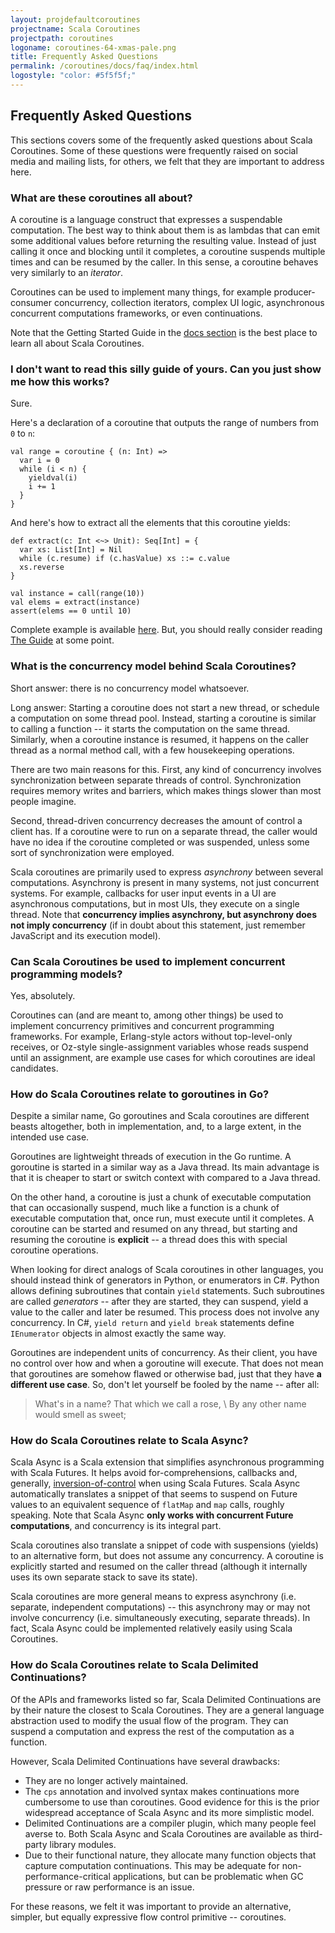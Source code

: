 ```yaml
---
layout: projdefaultcoroutines
projectname: Scala Coroutines
projectpath: coroutines
logoname: coroutines-64-xmas-pale.png
title: Frequently Asked Questions
permalink: /coroutines/docs/faq/index.html
logostyle: "color: #5f5f5f;"
---
```



## Frequently Asked Questions

This sections covers some of the frequently asked questions about Scala Coroutines.
Some of these questions were frequently raised on social media and mailing lists,
for others, we felt that they are important to address here.


### What are these coroutines all about?

A coroutine is a language construct that expresses a suspendable computation.
The best way to think about them is as lambdas that can emit some additional values
before returning the resulting value.
Instead of just calling it once and blocking until it completes,
a coroutine suspends multiple times and can be resumed by the caller.
In this sense, a coroutine behaves very similarly to an *iterator*.

Coroutines can be used to implement many things,
for example producer-consumer concurrency, collection iterators,
complex UI logic, asynchronous concurrent computations frameworks,
or even continuations.

Note that the Getting Started Guide in the [docs section](/coroutines/learn/)
is the best place to learn all about Scala Coroutines.


### I don't want to read this silly guide of yours. Can you just show me how this works?

Sure.

Here's a declaration of a coroutine that outputs the range
of numbers from `0` to `n`:

    val range = coroutine { (n: Int) =>
      var i = 0
      while (i < n) {
        yieldval(i)
        i += 1
      }
    }

And here's how to extract all the elements that this coroutine yields:

    def extract(c: Int <~> Unit): Seq[Int] = {
      var xs: List[Int] = Nil
      while (c.resume) if (c.hasValue) xs ::= c.value
      xs.reverse
    }

    val instance = call(range(10))
    val elems = extract(instance)
    assert(elems == 0 until 10)

Complete example is available
[here](https://github.com/storm-enroute/coroutines/blob/master/src/test/scala/scala/examples/FaqSimpleExample.scala).
But, you should really consider reading [The Guide](/coroutines/learn) at some point.


### What is the concurrency model behind Scala Coroutines?

Short answer: there is no concurrency model whatsoever.

Long answer:
Starting a coroutine does not start a new thread,
or schedule a computation on some thread pool.
Instead, starting a coroutine is similar to calling a function --
it starts the computation on the same thread.
Similarly, when a coroutine instance is resumed,
it happens on the caller thread as a normal method call,
with a few housekeeping operations.

There are two main reasons for this.
First, any kind of concurrency involves synchronization between separate
threads of control. Synchronization requires memory writes and barriers,
which makes things slower than most people imagine.

Second,
thread-driven concurrency decreases the amount of control a client has.
If a coroutine were to run on a separate thread,
the caller would have no idea if the coroutine completed or was suspended,
unless some sort of synchronization were employed.

Scala coroutines are primarily used to express *asynchrony*
between several computations.
Asynchrony is present in many systems, not just concurrent systems.
For example, callbacks for user input events in a UI are asynchronous computations,
but in most UIs, they execute on a single thread.
Note that **concurrency implies asynchrony,
but asynchrony does not imply concurrency**
(if in doubt about this statement, just remember JavaScript and its execution model).


### Can Scala Coroutines be used to implement concurrent programming models?

Yes, absolutely.

Coroutines can (and are meant to, among other things) be used to
implement concurrency primitives and concurrent programming frameworks.
For example, Erlang-style actors without top-level-only receives,
or Oz-style single-assignment variables whose reads suspend until an assignment,
are example use cases for which coroutines are ideal candidates.


### How do Scala Coroutines relate to goroutines in Go?

Despite a similar name,
Go goroutines and Scala coroutines are different beasts altogether,
both in implementation, and, to a large extent, in the intended use case.

Goroutines are lightweight threads of execution in the Go runtime.
A goroutine is started in a similar way as a Java thread.
Its main advantage is that it is cheaper to start or switch context with
compared to a Java thread.

On the other hand,
a coroutine is just a chunk of executable computation that can occasionally suspend,
much like a function is a chunk of executable computation that, once run, must execute
until it completes.
A coroutine can be started and resumed on any thread,
but starting and resuming the coroutine is **explicit** --
a thread does this with special coroutine operations.

When looking for direct analogs of Scala coroutines in other languages,
you should instead think of generators in Python, or enumerators in C#.
Python allows defining subroutines that contain `yield` statements.
Such subroutines are called *generators* -- after they are started,
they can suspend, yield a value to the caller and later be resumed.
This process does not involve any concurrency.
In C#, `yield return` and `yield break` statements
define `IEnumerator` objects in almost exactly the same way.

Goroutines are independent units of concurrency.
As their client, you have no control over how and when a goroutine will execute.
That does not mean that goroutines are somehow flawed or otherwise bad,
just that they have **a different use case**.
So, don't let yourself be fooled by the name -- after all:

> What's in a name? That which we call a rose,
> \\
> By any other name would smell as sweet;


### How do Scala Coroutines relate to Scala Async?

Scala Async is a Scala extension that simplifies asynchronous programming
with Scala Futures.
It helps avoid for-comprehensions, callbacks and,
generally, [inversion-of-control](https://en.wikipedia.org/wiki/Inversion_of_control)
when using Scala Futures.
Scala Async automatically translates a snippet of that seems to suspend on Future values
to an equivalent sequence of `flatMap` and `map` calls, roughly speaking.
Note that Scala Async **only works with concurrent Future computations**,
and concurrency is its integral part.

Scala coroutines also translate a snippet of code with suspensions (yields)
to an alternative form, but does not assume any concurrency.
A coroutine is explicitly started and resumed on the caller thread
(although it internally uses its own separate stack to save its state).

Scala coroutines are more general means to express asynchrony
(i.e. separate, independent computations) --
this asynchrony may or may not involve concurrency
(i.e. simultaneously executing, separate threads).
In fact, Scala Async could be implemented relatively easily using Scala Coroutines.


### How do Scala Coroutines relate to Scala Delimited Continuations?

Of the APIs and frameworks listed so far,
Scala Delimited Continuations are by their nature the closest to Scala Coroutines.
They are a general language abstraction used to modify the usual flow of the program.
They can suspend a computation and express the rest of the computation as a function.

However, Scala Delimited Continuations have several drawbacks:

- They are no longer actively maintained.
- The `cps` annotation and involved syntax makes continuations more cumbersome to use
  than coroutines. Good evidence for this is the prior widespread acceptance of
  Scala Async and its more simplistic model.
- Delimited Continuations are a compiler plugin, which many people feel averse to.
  Both Scala Async and Scala Coroutines are available as third-party library modules.
- Due to their functional nature, they allocate many function objects that capture
  computation continuations. This may be adequate for non-performance-critical
  applications, but can be problematic when GC pressure or raw performance is an issue.

For these reasons, we felt it was important to provide an alternative,
simpler, but equally expressive flow control primitive -- coroutines.
